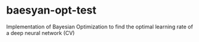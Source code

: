 # baesyan-opt-test
Implementation of Bayesian Optimization to find the optimal learning rate of a deep neural network (CV)
